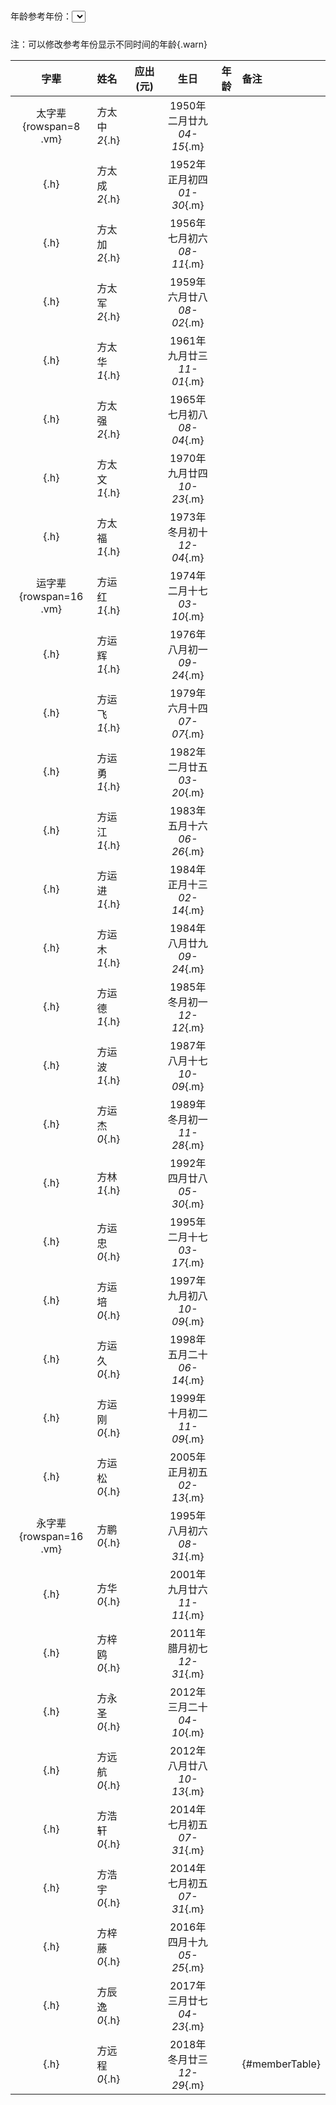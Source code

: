 年龄参考年份：<select id="caldate" style="margin: 30px 0 10px 0"></select>

注：可以修改参考年份显示不同时间的年龄{.warn}

|字辈|姓名|应出(元)|生日|年龄|备注|
|:-:|:-|:-:|:-:|:-:|:-|
|太字辈{rowspan=8 .vm}|方太中*2*{.h}||1950年二月廿九*04-15*{.m}|||
|{.h}|方太成*2*{.h}||1952年正月初四*01-30*{.m}|||
|{.h}|方太加*2*{.h}||1956年七月初六*08-11*{.m}|||
|{.h}|方太军*2*{.h}||1959年六月廿八*08-02*{.m}|||
|{.h}|方太华*1*{.h}||1961年九月廿三*11-01*{.m}|||
|{.h}|方太强*2*{.h}||1965年七月初八*08-04*{.m}|||
|{.h}|方太文*1*{.h}||1970年九月廿四*10-23*{.m}|||
|{.h}|方太福*1*{.h}||1973年冬月初十*12-04*{.m}|||
|运字辈{rowspan=16 .vm}|方运红*1*{.h}||1974年二月十七*03-10*{.m}|||
|{.h}|方运辉*1*{.h}||1976年八月初一*09-24*{.m}|||
|{.h}|方运飞*1*{.h}||1979年六月十四*07-07*{.m}|||
|{.h}|方运勇*1*{.h}||1982年二月廿五*03-20*{.m}|||
|{.h}|方运江*1*{.h}||1983年五月十六*06-26*{.m}|||
|{.h}|方运进*1*{.h}||1984年正月十三*02-14*{.m}|||
|{.h}|方运木*1*{.h}||1984年八月廿九*09-24*{.m}|||
|{.h}|方运德*1*{.h}||1985年冬月初一*12-12*{.m}|||
|{.h}|方运波*1*{.h}||1987年八月十七*10-09*{.m}|||
|{.h}|方运杰*0*{.h}||1989年冬月初一*11-28*{.m}|||
|{.h}|方林*1*{.h}||1992年四月廿八*05-30*{.m}|||
|{.h}|方运忠*0*{.h}||1995年二月十七*03-17*{.m}|||
|{.h}|方运培*0*{.h}||1997年九月初八*10-09*{.m}|||
|{.h}|方运久*0*{.h}||1998年五月二十*06-14*{.m}|||
|{.h}|方运刚*0*{.h}||1999年十月初二*11-09*{.m}|||
|{.h}|方运松*0*{.h}||2005年正月初五*02-13*{.m}|||
|永字辈{rowspan=16 .vm}|方鹏*0*{.h}||1995年八月初六*08-31*{.m}|||
|{.h}|方华*0*{.h}||2001年九月廿六*11-11*{.m}|||
|{.h}|方梓鸥*0*{.h}||2011年腊月初七*12-31*{.m}|||
|{.h}|方永圣*0*{.h}||2012年三月二十*04-10*{.m}|||
|{.h}|方远航*0*{.h}||2012年八月廿八*10-13*{.m}|||
|{.h}|方浩轩*0*{.h}||2014年七月初五*07-31*{.m}|||
|{.h}|方浩宇*0*{.h}||2014年七月初五*07-31*{.m}|||
|{.h}|方梓藤*0*{.h}||2016年四月十九*05-25*{.m}|||
|{.h}|方辰逸*0*{.h}||2017年三月廿七*04-23*{.m}|||
|{.h}|方远程*0*{.h}||2018年冬月廿三*12-29*{.m}||{#memberTable}|

<script>
function getAge(l, lunar) {
    var DATE = ['', '一','二','三','四','五','六','七','八','九','十','十一','十二','十三','十四','十五','十六','十七','十八','十九','二十','廿一','廿二','廿三','廿四','廿五','廿六','廿七','廿八','廿九','三十'];
    var MONTH = ['', '一','二','三','四','五','六','七','八','九','十','冬','腊'];
    var indexOf = function(arr, v) {for(var i in arr) { if (arr[i]==v) return i }};
    var tmp = lunar.split('年');
    var ly = tmp[0];
    tmp = tmp[1].split('月');
    var lm = indexOf(MONTH, tmp[0]);
    var ld = indexOf(DATE, tmp[1]);
    var age = l[0] -ly;
    if (l[1] < lm || (l[1] == lm && l[2] < ld)) {
        age--;
    }
    return age;
}
function updateAge(year, month, date) {
    $('#memberTable tr').each(function(i){
        var tds = $(this).children('td');
        if (i != 0) {
            var flag = $(tds[1]).text().replace(/[^\d]*(\d*)/, '$1');
            var text = $(tds[3]).text();
            var age = getAge([year, month, date], text.replace(/\d\d-\d\d$/, ''));
            var fee = 10;
            var info = '未满18岁且未成家';
            var className = 'lv1';
            if (flag == 2) {
                fee = 50;
                info = '已经完成任务';
                className = 'lv4';
            } else if (flag == 1) {
                fee = 100;
                info = '成家且未完成任务';
                className = 'lv3';
            } else if (age >= 18 && flag == 0) {
                fee = 50;
                info = '满18岁还未成家';
                className = 'lv2';
            } else if (age < 0) {
                fee = 0;
                info = '还未出生';
                className = 'lv0';
            }
            $(tds[2]).text(fee);
            $(tds[4]).text(age);
            $(tds[5]).text(info);
            $(tds[2]).attr("class", className);
            $(tds[5]).attr("class", className);
        }
    });
}
var now = new Date();
var year = now.getFullYear()+1;
for (var i=-5; i<=5; i++) {
    $('#caldate').append("<option value='"+(year+i)+"'>"+(year+i)+"年正月初一</option>");
}
$("#caldate").val(year);
$('#caldate').change(function(e) { updateAge($(this).val(), 1, 1) });
updateAge(year, 1, 1);
</script>
